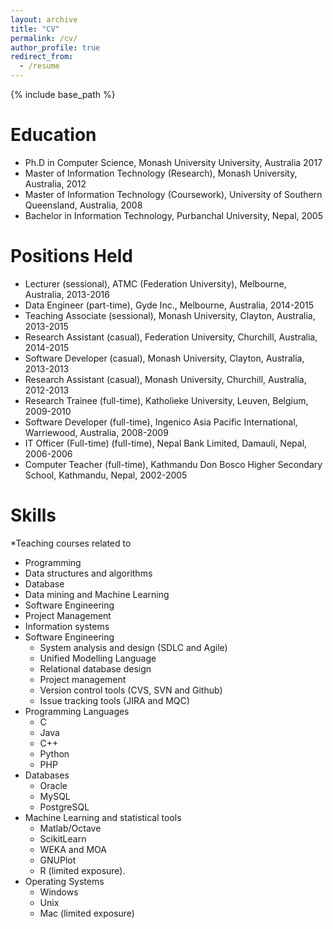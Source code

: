 ```yaml
---
layout: archive
title: "CV"
permalink: /cv/
author_profile: true
redirect_from:
  - /resume
---
```


{% include base_path %}

Education
======
* Ph.D in Computer Science, Monash University University, Australia 2017
* Master of Information Technology (Research), Monash University, Australia, 2012
* Master of Information Technology (Coursework), University of Southern Queensland, Australia, 2008
* Bachelor in Information Technology, Purbanchal University, Nepal, 2005

Positions Held
======
* Lecturer (sessional), ATMC (Federation University), Melbourne, Australia, 2013-2016
* Data Engineer (part-time), Gyde Inc., Melbourne, Australia, 2014-2015
* Teaching Associate (sessional), Monash University, Clayton, Australia, 2013-2015
* Research Assistant (casual), Federation University, Churchill, Australia, 2014-2015
* Software Developer (casual), Monash University, Clayton, Australia, 2013-2013
* Research Assistant (casual), Monash University, Churchill, Australia, 2012-2013
* Research Trainee (full-time), Katholieke University, Leuven, Belgium, 2009-2010
* Software Developer (full-time), Ingenico Asia Pacific International, Warriewood, Australia, 2008-2009
* IT Officer (Full-time) (full-time), Nepal Bank Limited, Damauli, Nepal, 2006-2006
* Computer Teacher (full-time), Kathmandu Don Bosco Higher Secondary School, Kathmandu, Nepal, 2002-2005
  
Skills
======
*Teaching courses related to 
  * Programming
  * Data structures and algorithms
  * Database
  * Data mining and Machine Learning
  * Software Engineering
  * Project Management
  * Information systems
* Software Engineering
  * System analysis and design (SDLC and Agile)
  * Unified Modelling Language
  * Relational database design
  * Project management
  * Version control tools (CVS, SVN and Github)
  * Issue tracking tools (JIRA and MQC)
* Programming Languages
  * C
  * Java
  * C++
  * Python
  * PHP
* Databases
  * Oracle
  * MySQL
  * PostgreSQL
* Machine Learning and statistical tools
  * Matlab/Octave
  * ScikitLearn
  * WEKA and MOA
  * GNUPlot
  * R (limited exposure).
* Operating Systems 
  * Windows
  * Unix
  * Mac (limited exposure)
